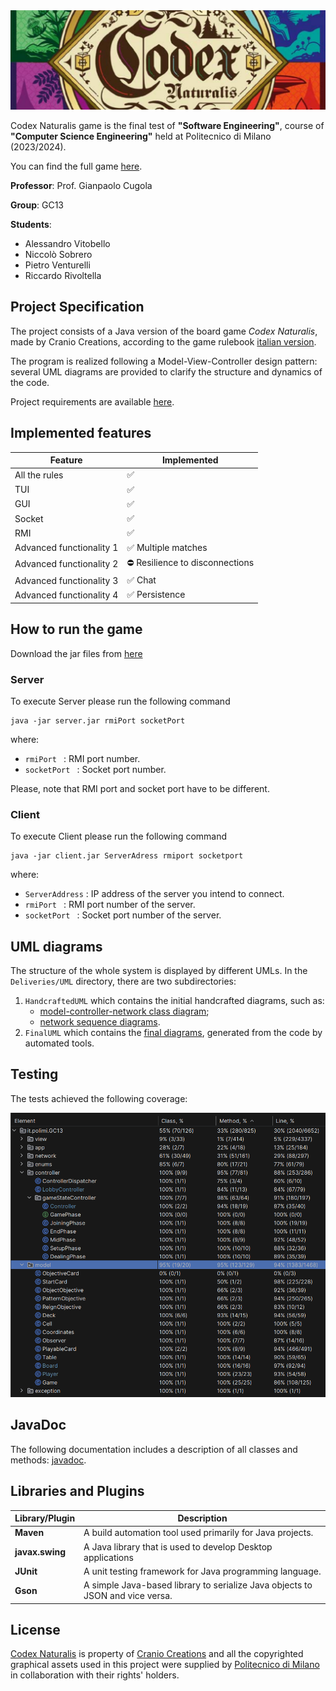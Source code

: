<img src="src/main/resources/it/polimi/GC13/view/GUI/backgrounds/immagineReadMe.png">

Codex Naturalis game is the final test of **"Software Engineering"**, course of **"Computer Science Engineering"** held at Politecnico di Milano (2023/2024).

You can find the full game [here](https://www.craniocreations.it/prodotto/codex-naturalis).

**Professor**: Prof. Gianpaolo Cugola

**Group**: GC13

**Students**:
- Alessandro Vitobello
- Niccolò Sobrero
- Pietro Venturelli
- Riccardo Rivoltella

## Project Specification
The project consists of a Java version of the board game *Codex Naturalis*, made by Cranio Creations, according to the game rulebook [italian version](src/main/resources/CODEX_ITA_Rules_compressed.pdf).

The program is realized following a Model-View-Controller design pattern: several UML diagrams are provided to clarify the structure and dynamics of the code.

Project requirements are available [here](src/main/resources/requirements.pdf).

## Implemented features

| Feature                  | Implemented                                                                      |
|--------------------------|----------------------------------------------------------------------------------|
| All the rules            | ✅                                                                 |
| TUI                      | ✅                                                                 |
| GUI                      | ✅                                                                 |
| Socket                   | ✅                                                                |
| RMI                      | ✅                                                                |
| Advanced functionality 1 | ✅ Multiple matches                     |
| Advanced functionality 2 | ⛔ Resilience to disconnections  |
| Advanced functionality 3 | ✅ Chat                                                            |
| Advanced functionality 4 | ✅ Persistence                                                            |

## How to run the game
Download the jar files from [here](out)
### Server
To execute Server please run the following command
```
java -jar server.jar rmiPort socketPort 
```
where:
* ```rmiPort ``` : RMI port number.
* ```socketPort ``` : Socket port number.

Please, note that RMI port and socket port have to be different.

### Client
To execute Client please run the following command
```
java -jar client.jar ServerAdress rmiport socketport
```
where:
* ``` ServerAddress ``` : IP address of the server you intend to connect.
* ```rmiPort ``` : RMI port number of the server.
* ```socketPort ``` : Socket port number of the server.

## UML diagrams
The structure of the whole system is displayed by different UMLs. In the `Deliveries/UML` directory, there are two subdirectories:
1. `HandcraftedUML` which contains the initial handcrafted diagrams, such as:
    - [model-controller-network class diagram](Deliveries/UML/HandcraftedUML/UML_controller_model_network.pdf);
    - [network sequence diagrams](Deliveries/UML/HandcraftedUML).
2. `FinalUML` which contains the [final diagrams](Deliveries/UML/FinalUML), generated from the code by automated tools.

## Testing
The tests achieved the following coverage:

   <img src="Deliveries/testCoverage.png">



## JavaDoc
The following documentation includes a description of all classes and methods: [javadoc](Deliveries/Javadoc).

## Libraries and Plugins
| Library/Plugin  | Description                                                                   |
|-----------------|-------------------------------------------------------------------------------|
| __Maven__       | A build automation tool used primarily for Java projects.                     |
| __javax.swing__ | A Java library that is used to develop Desktop applications                   |
| __JUnit__       | A unit testing framework for Java programming language.                       |
| __Gson__        | A simple Java-based library to serialize Java objects to JSON and vice versa. |


## License
[Codex Naturalis](https://www.craniocreations.it/prodotto/codex-naturalis) is property of [Cranio Creations](https://www.craniocreations.it) and all the copyrighted graphical assets used in this project were supplied by [Politecnico di Milano](https://www.polimi.it) in collaboration with their rights' holders.